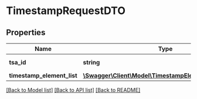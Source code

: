 # TimestampRequestDTO

## Properties
Name | Type | Description | Notes
------------ | ------------- | ------------- | -------------
**tsa_id** | **string** | Timestamp Identifier | [optional] 
**timestamp_element_list** | [**\Swagger\Client\Model\TimestampElementRequestDTO[]**](TimestampElementRequestDTO.md) | Items | [optional] 

[[Back to Model list]](../README.md#documentation-for-models) [[Back to API list]](../README.md#documentation-for-api-endpoints) [[Back to README]](../README.md)


